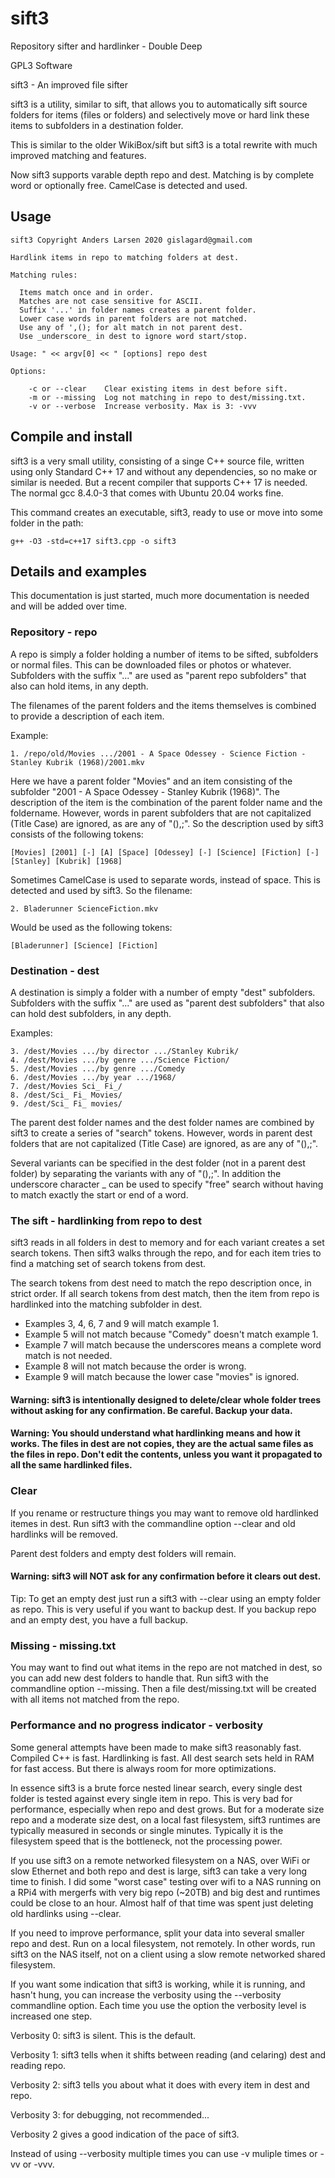 # sift3
Repository sifter and hardlinker - Double Deep

GPL3 Software

sift3 - An improved file sifter

sift3 is a utility, similar to sift, that allows you to automatically sift source folders for items (files or folders) and selectively move or hard link these items to subfolders in a destination folder. 

This is similar to the older WikiBox/sift but sift3 is a total rewrite with much improved matching and features.

Now sift3 supports varable depth repo and dest. Matching is by complete word or optionally free. CamelCase is detected and used.

## Usage

    sift3 Copyright Anders Larsen 2020 gislagard@gmail.com
    
    Hardlink items in repo to matching folders at dest.
    
    Matching rules:
    
      Items match once and in order.
      Matches are not case sensitive for ASCII.
      Suffix '...' in folder names creates a parent folder.
      Lower case words in parent folders are not matched.
      Use any of ',(); for alt match in not parent dest.
      Use _underscore_ in dest to ignore word start/stop.
      
    Usage: " << argv[0] << " [options] repo dest
    
    Options:
    
        -c or --clear    Clear existing items in dest before sift.
        -m or --missing  Log not matching in repo to dest/missing.txt.
        -v or --verbose  Increase verbosity. Max is 3: -vvv
 
 ## Compile and install
 
sift3 is a very small utility, consisting of a singe C++ source file, written using only Standard C++ 17 and without any dependencies, so no make or similar is needed. But a recent compiler that supports C++ 17 is needed. The normal gcc 8.4.0-3 that comes with Ubuntu 20.04 works fine.

This command creates an executable, sift3, ready to use or move into some folder in the path:

    g++ -O3 -std=c++17 sift3.cpp -o sift3
    
## Details and examples

This documentation is just started, much more documentation is needed and will be added over time.

### Repository - repo

A repo is simply a folder holding a number of items to be sifted, subfolders or normal files. This can be downloaded files or photos or whatever. Subfolders with the suffix "..." are used as "parent repo subfolders" that also can hold items, in any depth.

The filenames of the parent folders and the items themselves is combined to provide a description of each item.

Example:

    1. /repo/old/Movies .../2001 - A Space Odessey - Science Fiction - Stanley Kubrik (1968)/2001.mkv

Here we have a parent folder "Movies" and an item consisting of the subfolder "2001 - A Space Odessey - Stanley Kubrik (1968)". The description of the item is the combination of the parent folder name and the foldername. However, words in parent subfolders that are not capitalized (Title Case) are ignored, as are any of "(),;". So the description used by sift3 consists of the following tokens:

    [Movies] [2001] [-] [A] [Space] [Odessey] [-] [Science] [Fiction] [-] [Stanley] [Kubrik] [1968]
    
Sometimes CamelCase is used to separate words, instead of space. This is detected and used by sift3. So the filename:

    2. Bladerunner ScienceFiction.mkv
    
Would be used as the following tokens:

    [Bladerunner] [Science] [Fiction]

### Destination - dest

A destination is simply a folder with a number of empty "dest" subfolders. Subfolders with the suffix "..." are used as "parent dest subfolders" that also can hold dest subfolders, in any depth. 

Examples:

    3. /dest/Movies .../by director .../Stanley Kubrik/
    4. /dest/Movies .../by genre .../Science Fiction/
    5. /dest/Movies .../by genre .../Comedy
    6. /dest/Movies .../by year .../1968/
    7. /dest/Movies Sci_ Fi_/
    8. /dest/Sci_ Fi_ Movies/
    9. /dest/Sci_ Fi_ movies/
    
The parent dest folder names and the dest folder names are combined by sift3 to create a series of "search" tokens. However, words in parent dest folders that are not capitalized (Title Case) are ignored, as are any of "(),;". 

Several variants can be specified in the dest folder (not in a parent dest folder) by separating the variants with any of "(),;". In addition the underscore character \_ can be used to specify "free" search without having to match exactly the start or end of a word.

### The sift - hardlinking from repo to dest

sift3 reads in all folders in dest to memory and for each variant creates a set search tokens. Then sift3 walks through the repo, and for each item tries to find a matching set of search tokens from dest. 

The search tokens from dest need to match the repo description once, in strict order. If all search tokens from dest match, then the item from repo is hardlinked into the matching subfolder in dest.

* Examples 3, 4, 6, 7 and 9 will match example 1.
* Example 5 will not match because "Comedy" doesn't match example 1.
* Example 7 will match because the underscores means a complete word match is not needed.
* Example 8 will not match because the order is wrong.
* Example 9 will match because the lower case "movies" is ignored.

#### Warning: sift3 is intentionally designed to delete/clear whole folder trees without asking for any confirmation. Be careful. Backup your data.

#### Warning: You should understand what hardlinking means and how it works. The files in dest are not copies, they are the actual same files as the files in repo. Don't edit the contents, unless you want it propagated to all the same hardlinked files.

### Clear

If you rename or restructure things you may want to remove old hardlinked itemes in dest. Run sift3 with the commandline option --clear and old hardlinks will be removed.

Parent dest folders and empty dest folders will remain.

#### Warning: sift3 will NOT ask for any confirmation before it clears out dest.

Tip: To get an empty dest just run a sift3 with --clear using an empty folder as repo. This is very useful if you want to backup dest. If you backup repo and an empty dest, you have a full backup.

### Missing - missing.txt

You may want to find out what items in the repo are not matched in dest, so you can add new dest folders to handle that. Run sift3 with the commandline option --missing. Then a file dest/missing.txt will be created with all items not matched from the repo.

### Performance and no progress indicator - verbosity

Some general attempts have been made to make sift3 reasonably fast. Compiled C++ is fast. Hardlinking is fast. All dest search sets held in RAM for fast access. But there is always room for more optimizations.

In essence sift3 is a brute force nested linear search, every single dest folder is tested against every single item in repo. This is very bad for performance, especially when repo and dest grows. But for a moderate size repo and a moderate size dest, on a local fast filesystem, sift3 runtimes are typically measured in seconds or single minutes. Typically it is the filesystem speed that is the bottleneck, not the processing power.

If you use sift3 on a remote networked filesystem on a NAS, over WiFi or slow Ethernet and both repo and dest is large, sift3 can take a very long time to finish. I did some "worst case" testing over wifi to a NAS running on a RPi4 with mergerfs with very big repo (~20TB) and big dest and runtimes could be close to an hour. Almost half of that time was spent just deleting old hardlinks using --clear.

If you need to improve performance, split your data into several smaller repo and dest. Run on a local filesystem, not remotely. In other words, run sift3 on the NAS itself, not on a client using a slow remote networked shared filesystem.

If you want some indication that sift3 is working, while it is running, and hasn't hung, you can increase the verbosity using the --verbosity commandline option. Each time you use the option the verbosity level is increased one step.

Verbosity 0: sift3 is silent. This is the default.

Verbosity 1: sift3 tells when it shifts between reading (and celaring) dest and reading repo.

Verbosity 2: sift3 tells you about what it does with every item in dest and repo.

Verbosity 3: for debugging, not recommended...

Verbosity 2 gives a good indication of the pace of sift3.

Instead of using --verbosity multiple times you can use -v muliple times or -vv or -vvv.
